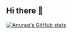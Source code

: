 ## Hi there 👋
[![Anurag's GitHub stats](https://github-readme-stats.vercel.app/api?username=eduardosouzaramospedroni)](https://github.com/anuraghazra/github-readme-stats)
